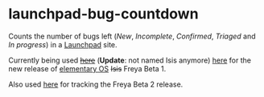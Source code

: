 launchpad-bug-countdown
=======================

Counts the number of bugs left (*New*, *Incomplete*, *Confirmed*, *Triaged* and *In progress*) in a
[Launchpad](https://launchpad.net) site.

Currently being used [~~here~~](http://isisisreleasedyet.com/)
(**Update**: not named Isis anymore) [here](http://isfreyareleasedyet.com/)
for the new release of [elementary OS](http://elementaryos.org/) ~~Isis~~ Freya Beta 1.

Also used [here](http://elementarybugs.org/) for tracking the Freya Beta 2 release.
